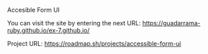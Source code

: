 Accesible Form UI

You can visit the site by entering the next URL: https://guadarrama-ruby.github.io/ex-7.github.io/

Project URL: https://roadmap.sh/projects/accessible-form-ui